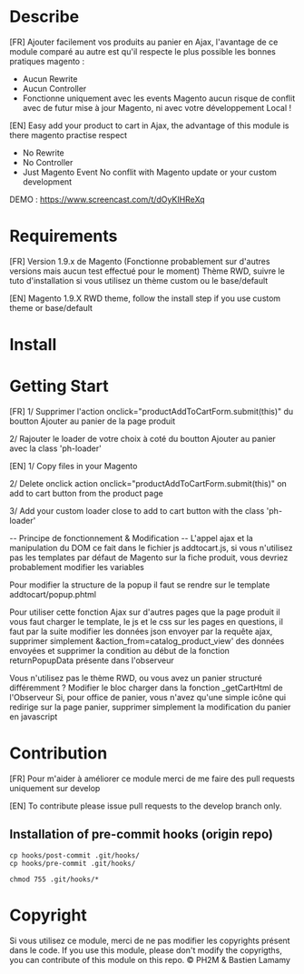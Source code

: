 # Describe
[FR]
Ajouter facilement vos produits au panier en Ajax, l'avantage de ce module comparé au autre est qu'il respecte le plus possible les bonnes pratiques magento :
- Aucun Rewrite
- Aucun Controller
- Fonctionne uniquement avec les events Magento
aucun risque de conflit avec de futur mise à jour Magento, ni avec votre développement Local !

[EN]
Easy add your product to cart in Ajax, the advantage of this module is there magento practise respect 
- No Rewrite 
- No Controller 
- Just Magento Event
No conflit with Magento update or your custom development

DEMO : https://www.screencast.com/t/dOyKIHReXq

# Requirements
[FR]
Version 1.9.x de Magento (Fonctionne probablement sur d'autres versions mais aucun test effectué pour le moment)
Thème RWD, suivre le tuto d'installation si vous utilisez un thème custom ou le base/default

[EN]
Magento 1.9.X
RWD theme, follow the install step if you use custom theme or base/default
# Install

# Getting Start
[FR]
1/ Supprimer l'action onclick="productAddToCartForm.submit(this)" du boutton Ajouter au panier de la page produit

2/ Rajouter le loader de votre choix à coté du boutton Ajouter au panier avec la class 'ph-loader'

[EN]
1/ Copy files in your Magento

2/ Delete onclick action onclick="productAddToCartForm.submit(this)" on add to cart button from the product page

3/ Add your custom loader close to add to cart button with the class 'ph-loader'


-- Principe de fonctionnement & Modification --
L'appel ajax et la manipulation du DOM ce fait dans le fichier js addtocart.js, si vous n'utilisez pas  les templates par défaut de Magento sur la fiche produit, vous devriez probablement modifier les variables

Pour modifier la structure de la popup il faut se rendre sur le template addtocart/popup.phtml

Pour utiliser cette fonction Ajax sur d'autres pages que la page produit il vous faut charger le template, le js et le css sur les pages en questions, il faut par la suite modifier les données json envoyer par la requête ajax, supprimer simplement &action_from=catalog_product_view' des données envoyées et supprimer la condition au début de la fonction returnPopupData présente dans  l'observeur

Vous n'utilisez pas le thème RWD, ou vous avez un panier structuré différemment ? Modifier le bloc charger dans la fonction _getCartHtml de l'Observeur
Si, pour office de panier, vous n'avez qu'une simple icône qui redirige sur la page panier, supprimer simplement la modification du panier en javascript


    
# Contribution
[FR]
Pour m'aider à améliorer ce module merci de me faire des pull requests uniquement sur develop

[EN]
To contribute please issue pull requests to the develop branch only.

## Installation of pre-commit hooks (origin repo)

```
cp hooks/post-commit .git/hooks/
cp hooks/pre-commit .git/hooks/

chmod 755 .git/hooks/*
```
# Copyright
Si vous utilisez ce module, merci de ne pas modifier les copyrights présent dans le code.
If you use this module, please don't modify the copyrigths, you can contribute of this module on this repo.
© PH2M & Bastien Lamamy
